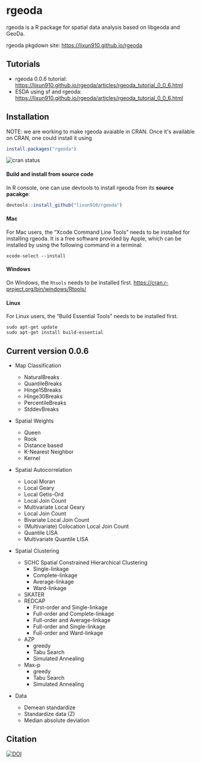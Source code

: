 # rgeoda

rgeoda is a R package for spatial data analysis based on libgeoda and GeoDa.
  
rgeoda pkgdown site: https://lixun910.github.io/rgeoda

## Tutorials

* rgeoda 0.0.6 tutorial: https://lixun910.github.io/rgeoda/articles/rgeoda_tutorial_0_0_6.html
* ESDA using sf and rgeoda: https://lixun910.github.io/rgeoda/articles/rgeoda_tutorial_0_0_6.html

    
## Installation

NOTE: we are working to make rgeoda avaiable in CRAN. Once it's available on CRAN, one could install it using

```R
install.packages("rgeoda")
```

![cran status](https://www.r-pkg.org/badges/version/rgeoda)

#### Build and install from source code

In R console, one can use devtools to install rgeoda from its **source pacakge**:

```R
devtools::install_github("lixun910/rgeoda")
```

#### Mac

For Mac users, the “Xcode Command Line Tools” needs to be installed for installing rgeoda. It is a free software provided by Apple, which can be installed by using the following command in a terminal:
```
xcode-select --install 
```

#### Windows

On Windows, the `Rtools` needs to be installed first. https://cran.r-project.org/bin/windows/Rtools/

#### Linux

For Linux users, the “Build Essential Tools” needs to be installed first.
```
sudo apt-get update
sudo apt-get install build-essential
```

## Current version 0.0.6

* Map Classification
   * NaturalBreaks
   * QuantileBreaks
   * Hinge15Breaks
   * Hinge30Breaks
   * PercentileBreaks
   * StddevBreaks
   
* Spatial Weights
    * Queen
    * Rook
    * Distance based
    * K-Nearest Neighbor
    * Kernel
    
* Spatial Autocorrelation
    * Local Moran
    * Local Geary
    * Local Getis-Ord 
    * Local Join Count
    * Multivariate Local Geary
    * Local Join Count
    * Bivariate Local Join Count
    * (Multivariate) Colocation Local Join Count
    * Quantile LISA
    * Multivariate Quantile LISA

* Spatial Clustering
    * SCHC Spatial Constrained Hierarchical Clustering 
      * Single-linkage
      * Complete-linkage
      * Average-linkage
      * Ward-linkage
    * SKATER
    * REDCAP
      * First-order and Single-linkage
      * Full-order and Complete-linkage
      * Full-order and Average-linkage
      * Full-order and Single-linkage
      * Full-order and Ward-linkage
    * AZP
      * greedy
      * Tabu Search
      * Simulated Annealing
    * Max-p
      * greedy
      * Tabu Search
      * Simulated Annealing
      
* Data
  * Demean standardize
  * Standardize data (Z)
  * Median absolute deviation

## Citation

[![DOI](https://zenodo.org/badge/DOI/10.5281/zenodo.4437879.svg)](https://doi.org/10.5281/zenodo.4437879)
